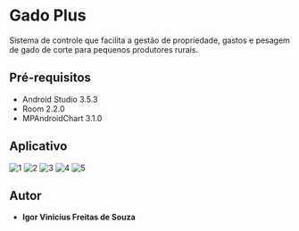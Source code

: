 # Gado Plus

Sistema de controle  que facilita a gestão de propriedade, gastos e pesagem de gado de corte para pequenos produtores rurais.


## Pré-requisitos

- Android Studio 3.5.3
- Room 2.2.0
- MPAndroidChart 3.1.0

## Aplicativo

![1](imagens/device-2020-04-03-100805.png)
![2](imagens/device-2020-04-03-103726.png)
![3](imagens/device-2020-04-03-100917.png)
![4](imagens/device-2020-04-03-100935.png)
![5](imagens/device-2020-04-03-101437.png)
## Autor

* **Igor Vinicius Freitas de Souza** 

